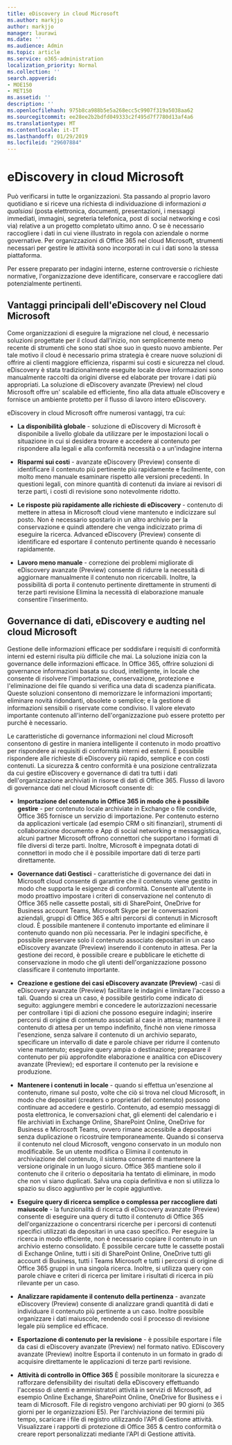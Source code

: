 ```yaml
---
title: eDiscovery in cloud Microsoft
ms.author: markjjo
author: markjjo
manager: laurawi
ms.date: ''
ms.audience: Admin
ms.topic: article
ms.service: o365-administration
localization_priority: Normal
ms.collection: ''
search.appverid:
- MOE150
- MET150
ms.assetid: ''
description: ''
ms.openlocfilehash: 975b8ca988b5e5a268ecc5c9907f319a5038aa62
ms.sourcegitcommit: ee28ee2b2bdfd049333c2f495d7f7780d13af4a6
ms.translationtype: MT
ms.contentlocale: it-IT
ms.lasthandoff: 01/29/2019
ms.locfileid: "29607884"
---
```

# <a name="ediscovery-in-the-microsoft-cloud"></a>eDiscovery in cloud Microsoft

Può verificarsi in tutte le organizzazioni. Sta passando al proprio lavoro quotidiano e si riceve una richiesta di individuazione di informazioni *a qualsiasi* (posta elettronica, documenti, presentazioni, i messaggi immediati, immagini, segreteria telefonica, post di social networking e così via) relative a un progetto completato ultimo anno. O se è necessario raccogliere i dati in cui viene illustrato in regola con aziendale o norme governative. Per organizzazioni di Office 365 nel cloud Microsoft, strumenti necessari per gestire le attività sono incorporati in cui i dati sono la stessa piattaforma.

Per essere preparato per indagini interne, esterne controversie o richieste normative, l'organizzazione deve identificare, conservare e raccogliere dati potenzialmente pertinenti.


## <a name="key-benefits-of-ediscovery-in-the-microsoft-cloud"></a>Vantaggi principali dell'eDiscovery nel Cloud Microsoft

Come organizzazioni di eseguire la migrazione nel cloud, è necessario soluzioni progettate per il cloud dall'inizio, non semplicemente meno recente di strumenti che sono stati shoe suo in questo nuovo ambiente. Per tale motivo il cloud è necessario prima strategia è creare nuove soluzioni di offrire ai clienti maggiore efficienza, risparmi sui costi e sicurezza nel cloud. eDiscovery è stata tradizionalmente eseguite locale dove informazioni sono manualmente raccolti da origini diverse ed elaborate per trovare i dati più appropriati. La soluzione di eDiscovery avanzate (Preview) nel cloud Microsoft offre un' scalabile ed efficiente, fino alla data attuale eDiscovery e fornisce un ambiente protetto per il flusso di lavoro intero eDiscovery.

eDiscovery in cloud Microsoft offre numerosi vantaggi, tra cui:

- **La disponibilità globale** - soluzione di eDiscovery di Microsoft è disponibile a livello globale da utilizzare per le impostazioni locali o situazione in cui si desidera trovare e accedere al contenuto per rispondere alla legali e alla conformità necessità o a un'indagine interna

- **Risparmi sui costi** - avanzate eDiscovery (Preview) consente di identificare il contenuto più pertinente più rapidamente e facilmente, con molto meno manuale esaminare rispetto alle versioni precedenti. In questioni legali, con minore quantità di contenuti da inviare ai revisori di terze parti, i costi di revisione sono notevolmente ridotto.

- **Le risposte più rapidamente alle richieste di eDiscovery** - contenuto di mettere in attesa in Microsoft cloud viene mantenuto e indicizzare sul posto. Non è necessario spostarlo in un altro archivio per la conservazione e quindi attendere che venga indicizzato prima di eseguire la ricerca. Advanced eDiscovery (Preview) consente di identificare ed esportare il contenuto pertinente quando è necessario rapidamente.

- **Lavoro meno manuale** - correzione dei problemi migliorate di eDiscovery avanzate (Preview) consente di ridurre la necessità di aggiornare manualmente il contenuto non ricercabili. Inoltre, la possibilità di porta il contenuto pertinente direttamente in strumenti di terze parti revisione Elimina la necessità di elaborazione manuale consentire l'inserimento.

## <a name="data-governance-ediscovery-and-audting-in-the-microsoft-cloud"></a>Governance di dati, eDiscovery e audting nel cloud Microsoft

Gestione delle informazioni efficace per soddisfare i requisiti di conformità interni ed esterni risulta più difficile che mai. La soluzione inizia con la governance delle informazioni efficace. In Office 365, offrire soluzioni di governance informazioni basata su cloud, intelligente, in locale che consente di risolvere l'importazione, conservazione, protezione e l'eliminazione dei file quando si verifica una data di scadenza pianificata. Queste soluzioni consentono di memorizzare le informazioni importanti; eliminare novità ridondanti, obsolete o semplice; e la gestione di informazioni sensibili o riservate come condiviso. Il valore elevato importante contenuto all'interno dell'organizzazione può essere protetto per purché è necessario.

Le caratteristiche di governance informazioni nel cloud Microsoft consentono di gestire in maniera intelligente il contenuto in modo proattivo per rispondere ai requisiti di conformità interni ed esterni. È possibile rispondere alle richieste di eDiscovery più rapido, semplice e con costi contenuti. La sicurezza & centro conformità è una posizione centralizzata da cui gestire eDiscovery e governance di dati tra tutti i dati dell'organizzazione archiviati in risorse di dati di Office 365. Flusso di lavoro di governance dati nel cloud Microsoft consente di:

- **Importazione del contenuto in Office 365 in modo che è possibile gestire** - per contenuto locale archiviate in Exchange o file condivide, Office 365 fornisce un servizio di importazione. Per contenuto esterno da applicazioni verticale (ad esempio CRM o siti finanziari), strumenti di collaborazione documento e App di social networking e messaggistica, alcuni partner Microsoft offrono connettori che supportano i formati di file diversi di terze parti. Inoltre, Microsoft è impegnata dotati di connettori in modo che il è possibile importare dati di terze parti direttamente.

- **Governance dati Gestisci** - caratteristiche di governance dei dati in Microsoft cloud consente di garantire che il contenuto viene gestito in modo che supporta le esigenze di conformità. Consente all'utente in modo proattivo impostare i criteri di conservazione nel contenuto di Office 365 nelle cassette postali, siti di SharePoint, OneDrive for Business account Teams, Microsoft Skype per le conversazioni aziendali, gruppi di Office 365 e altri percorsi di contenuti in Microsoft cloud. È possibile mantenere il contenuto importante ed eliminare il contenuto quando non più necessaria. Per le indagini specifiche, è possibile preservare solo il contenuto associato depositari in un caso eDiscovery avanzate (Preview) inserendo il contenuto in attesa. Per la gestione dei record, è possibile creare e pubblicare le etichette di conservazione in modo che gli utenti dell'organizzazione possono classificare il contenuto importante.
 
- **Creazione e gestione dei casi eDiscovery avanzate (Preview)** -casi di eDiscovery avanzate (Preview) facilitare le indagini e limitare l'accesso a tali. Quando si crea un caso, è possibile gestirlo come indicato di seguito: aggiungere membri e concedere le autorizzazioni necessarie per controllare i tipi di azioni che possono eseguire indagini; inserire percorsi di origine di contenuto associati al case in attesa; mantenere il contenuto di attesa per un tempo indefinito, finché non viene rimossa l'esenzione, senza salvare il contenuto di un archivio separato, specificare un intervallo di date e parole chiave per ridurre il contenuto viene mantenuto; eseguire query ampia o destinazione; preparare il contenuto per più approfondite elaborazione e analitica con eDiscovery avanzate (Preview); ed esportare il contenuto per la revisione e produzione.

- **Mantenere i contenuti in locale** - quando si effettua un'esenzione al contenuto, rimane sul posto, volte che ciò si trova nel cloud Microsoft, in modo che depositari (creaters o proprietari del contenuto) possono continuare ad accedere e gestirlo. Contenuto, ad esempio messaggi di posta elettronica, le conversazioni chat, gli elementi del calendario e i file archiviati in Exchange Online, SharePoint Online, OneDrive for Business e Microsoft Teams, ovvero rimane accessibile a depositari senza duplicazione o ricostruire temporaneamente. Quando si conserva il contenuto nel cloud Microsoft, vengono conservato in un modulo non modificabile. Se un utente modifica o Elimina il contenuto in archiviazione del contenuto, il sistema consente di mantenere la versione originale in un luogo sicuro. Office 365 mantiene solo il contenuto che il criterio o depositaria ha tentato di eliminare, in modo che non vi siano duplicati. Salva una copia definitiva e non si utilizza lo spazio su disco aggiuntivo per le copie aggiuntive. 

- **Eseguire query di ricerca semplice o complessa per raccogliere dati maiuscole** - la funzionalità di ricerca di eDiscovery avanzate (Preview) consente di eseguire una query di tutto il contenuto di Office 365 dell'organizzazione o concentrarsi ricerche per i percorsi di contenuti specifici utilizzati da depositari in una caso specifico. Per eseguire la ricerca in modo efficiente, non è necessario copiare il contenuto in un archivio esterno consolidato. È possibile cercare tutte le cassette postali di Exchange Online, tutti i siti di SharePoint Online, OneDrive tutti gli account di Business, tutti i Teams Microsoft e tutti i percorsi di origine di Office 365 gruppi in una singola ricerca. Inoltre, si utilizza query con parole chiave e criteri di ricerca per limitare i risultati di ricerca in più rilevante per un caso.

- **Analizzare rapidamente il contenuto della pertinenza** - avanzate eDiscovery (Preview) consente di analizzare grandi quantità di dati e individuare il contenuto più pertinente a un caso. Inoltre possibile organizzare i dati maiuscole, rendendo così il processo di revisione legale più semplice ed efficace.

- **Esportazione di contenuto per la revisione** - è possibile esportare i file da casi di eDiscovery avanzate (Preview) nel formato nativo. EDiscovery avanzate (Preview) inoltre Esporta il contenuto in un formato in grado di acquisire direttamente le applicazioni di terze parti revisione.
    
- **Attività di controllo in Office 365** È possibile monitorare la sicurezza e rafforzare defensibility dei risultati della eDiscovery effettuando l'accesso di utenti e amministratori attività in servizi di Microsoft, ad esempio Online Exchange, SharePoint Online, OneDrive for Business e i team di Microsoft. File di registro vengono archiviati per 90 giorni (o 365 giorni per le organizzazioni E5). Per l'archiviazione dei termini più tempo, scaricare i file di registro utilizzando l'API di Gestione attività. Visualizzare i rapporti di protezione di Office 365 & centro conformità o creare report personalizzati mediante l'API di Gestione attività.
